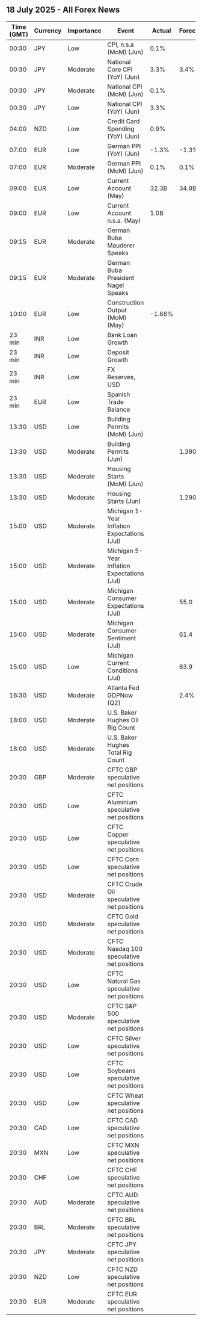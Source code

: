 ## 18 July 2025 - All Forex News

| Time (GMT) | Currency | Importance | Event | Actual | Forecast | Previous |
|------|----------|------------|-------|--------|----------|----------|
| 00:30 | JPY | Low | CPI, n.s.a (MoM) (Jun) | 0.1% |  | 0.3% |
| 00:30 | JPY | Moderate | National Core CPI (YoY) (Jun) | 3.3% | 3.4% | 3.7% |
| 00:30 | JPY | Moderate | National CPI (MoM) (Jun) | 0.1% |  | 0.3% |
| 00:30 | JPY | Low | National CPI (YoY) (Jun) | 3.3% |  | 3.5% |
| 04:00 | NZD | Low | Credit Card Spending (YoY) (Jun) | 0.9% |  | 2.0% |
| 07:00 | EUR | Low | German PPI (YoY) (Jun) | -1.3% | -1.3% | -1.2% |
| 07:00 | EUR | Moderate | German PPI (MoM) (Jun) | 0.1% | 0.1% | -0.2% |
| 09:00 | EUR | Low | Current Account (May) | 32.3B | 34.8B | 18.6B |
| 09:00 | EUR | Low | Current Account n.s.a. (May) | 1.0B |  | 18.1B |
| 09:15 | EUR | Moderate | German Buba Mauderer Speaks |  |  |  |
| 09:15 | EUR | Moderate | German Buba President Nagel Speaks |  |  |  |
| 10:00 | EUR | Low | Construction Output (MoM) (May) | -1.68% |  | 4.29% |
| 23 min | INR | Low | Bank Loan Growth |  |  | 9.6% |
| 23 min | INR | Low | Deposit Growth |  |  | 10.4% |
| 23 min | INR | Low | FX Reserves, USD |  |  | 699.74B |
| 23 min | EUR | Low | Spanish Trade Balance |  |  | -3.88B |
| 13:30 | USD | Low | Building Permits (MoM) (Jun) |  |  | -2.0% |
| 13:30 | USD | Moderate | Building Permits (Jun) |  | 1.390M | 1.394M |
| 13:30 | USD | Moderate | Housing Starts (MoM) (Jun) |  |  | -9.8% |
| 13:30 | USD | Moderate | Housing Starts (Jun) |  | 1.290M | 1.256M |
| 15:00 | USD | Moderate | Michigan 1-Year Inflation Expectations (Jul) |  |  | 5.0% |
| 15:00 | USD | Moderate | Michigan 5-Year Inflation Expectations (Jul) |  |  | 4.0% |
| 15:00 | USD | Moderate | Michigan Consumer Expectations (Jul) |  | 55.0 | 58.1 |
| 15:00 | USD | Moderate | Michigan Consumer Sentiment (Jul) |  | 61.4 | 60.7 |
| 15:00 | USD | Low | Michigan Current Conditions (Jul) |  | 63.9 | 64.8 |
| 16:30 | USD | Moderate | Atlanta Fed GDPNow (Q2) |  | 2.4% | 2.4% |
| 18:00 | USD | Moderate | U.S. Baker Hughes Oil Rig Count |  |  | 424 |
| 18:00 | USD | Moderate | U.S. Baker Hughes Total Rig Count |  |  | 537 |
| 20:30 | GBP | Moderate | CFTC GBP speculative net positions |  |  | 33.2K |
| 20:30 | USD | Low | CFTC Aluminium speculative net positions |  |  | 0.3K |
| 20:30 | USD | Low | CFTC Copper speculative net positions |  |  | 39.6K |
| 20:30 | USD | Low | CFTC Corn speculative net positions |  |  | -141.8K |
| 20:30 | USD | Moderate | CFTC Crude Oil speculative net positions |  |  | 209.4K |
| 20:30 | USD | Moderate | CFTC Gold speculative net positions |  |  | 203.0K |
| 20:30 | USD | Moderate | CFTC Nasdaq 100 speculative net positions |  |  | 31.2K |
| 20:30 | USD | Low | CFTC Natural Gas speculative net positions |  |  | -87.8K |
| 20:30 | USD | Moderate | CFTC S&P 500 speculative net positions |  |  | -140.0K |
| 20:30 | USD | Low | CFTC Silver speculative net positions |  |  | 58.5K |
| 20:30 | USD | Low | CFTC Soybeans speculative net positions |  |  | 38.1K |
| 20:30 | USD | Low | CFTC Wheat speculative net positions |  |  | -61.8K |
| 20:30 | CAD | Low | CFTC CAD speculative net positions |  |  | -71.6K |
| 20:30 | MXN | Low | CFTC MXN speculative net positions |  |  | 55.1K |
| 20:30 | CHF | Low | CFTC CHF speculative net positions |  |  | -22.2K |
| 20:30 | AUD | Moderate | CFTC AUD speculative net positions |  |  | -74.3K |
| 20:30 | BRL | Moderate | CFTC BRL speculative net positions |  |  | 49.0K |
| 20:30 | JPY | Moderate | CFTC JPY speculative net positions |  |  | 116.2K |
| 20:30 | NZD | Low | CFTC NZD speculative net positions |  |  | 4.9K |
| 20:30 | EUR | Moderate | CFTC EUR speculative net positions |  |  | 120.6K |
